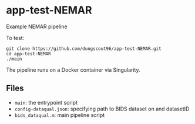 # app-test-NEMAR
Example NEMAR pipeline

To test:
```
git clone https://github.com/dungscout96/app-test-NEMAR.git
cd app-test-NEMAR
./main
```

The pipeline runs on a Docker container via Singularity. 

## Files
- `main`: the entrypoint script
- `config-dataqual.json`: specifying path to BIDS dataset on and datasetID
- `bids_dataqual.m`: main pipeline script
